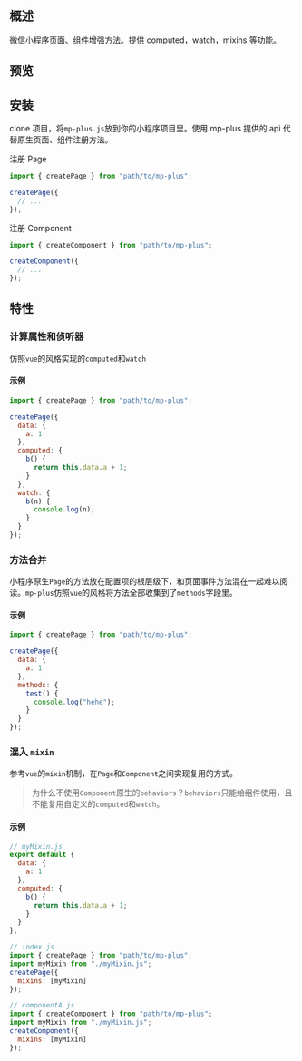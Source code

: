## 概述

微信小程序页面、组件增强方法。提供 computed，watch，mixins 等功能。

## 预览

## 安装

clone 项目，将`mp-plus.js`放到你的小程序项目里。使用 mp-plus 提供的 api 代替原生页面、组件注册方法。

注册 Page

```js
import { createPage } from "path/to/mp-plus";

createPage({
  // ...
});
```

注册 Component

```js
import { createComponent } from "path/to/mp-plus";

createComponent({
  // ...
});
```

## 特性

### 计算属性和侦听器

仿照`vue`的风格实现的`computed`和`watch`

#### 示例

```js
import { createPage } from "path/to/mp-plus";

createPage({
  data: {
    a: 1
  },
  computed: {
    b() {
      return this.data.a + 1;
    }
  },
  watch: {
    b(n) {
      console.log(n);
    }
  }
});
```

### 方法合并

小程序原生`Page`的方法放在配置项的根层级下，和页面事件方法混在一起难以阅读。`mp-plus`仿照`vue`的风格将方法全部收集到了`methods`字段里。

#### 示例

```js
import { createPage } from "path/to/mp-plus";

createPage({
  data: {
    a: 1
  },
  methods: {
    test() {
      console.log("hehe");
    }
  }
});
```

### 混入 `mixin`

参考`vue`的`mixin`机制，在`Page`和`Component`之间实现复用的方式。

> 为什么不使用`Component`原生的`behaviors`？`behaviors`只能给组件使用，且不能复用自定义的`computed`和`watch`。

#### 示例

```js
// myMixin.js
export default {
  data: {
    a: 1
  },
  computed: {
    b() {
      return this.data.a + 1;
    }
  }
};

// index.js
import { createPage } from "path/to/mp-plus";
import myMixin from "./myMixin.js";
createPage({
  mixins: [myMixin]
});

// componentA.js
import { createComponent } from "path/to/mp-plus";
import myMixin from "./myMixin.js";
createComponent({
  mixins: [myMixin]
});
```
